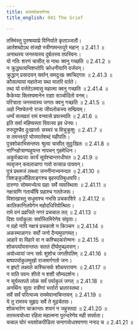 ```yaml
---
title: प्रजाशोकवर्णनम्
title_english: 041 The Grief

---
```

<div class="audioEmbed"  caption="श्रीराम-हरिसीताराममूर्ति-घनपाठिभ्यां वचनम्" src="https://archive.org/download/Ramayana-recitation-Sriram-harisItArAmamUrti-Ghanapaati-v2/Kanda_2/Kanda_2_AYK-041-Praja_Shoka_Varnanam.mp3"></div>

  
तस्मिंस्तु पुरुषव्याघ्रे विनिर्याते कृताञ्जलौ।  
आर्तशब्दोऽथ संजज्ञे स्त्रीणामन्तःपुरे महान् ॥ 2.41.1 ॥   
अनाथस्य जनस्यास्य दुर्बलस्य तपस्विनः।  
यो गतिः शरणं चासीत् स नाथः क्वनु गच्छति ॥ 2.41.2 ॥   
न क्रुद्ध्यत्यभिशप्तोपि क्रोधनीयानि वर्जयन्।  
क्रुद्धान् प्रसादयन् सर्वान् समदुःखः क्वचिद्गतः ॥ 2.41.3 ॥   
कौसल्यायां महातेजा यथा मातरि वर्तते।  
तथा यो वर्त्ततेऽस्मासु महात्मा क्वनु गच्छति ॥ 2.41.4 ॥   
कैकेय्या क्लिश्यमानेन राज्ञा सञ्चोदितो वनम्।  
परित्राता जनस्यास्य जगतः क्वनु गच्छति ॥ 2.41.5 ॥   
अहो निश्चेतनो राजा जीवलोकस्य सम्प्रियम्।  
धर्म्यं सत्यव्रतं रामं वनवासे प्रवत्स्यति ॥ 2.41.6 ॥   
इति सर्वा महिष्यस्ता विवत्सा इव धेनवः।  
रुरुदुश्चैव दुःखार्त्ताः सस्वरं च विचुक्रुशुः ॥ 2.41.7 ॥   
स तमन्तःपुरे घोरमार्तशब्दं महीपतिः।  
पुत्रशोकाभिसन्तप्तः श्रुत्वा चासीत् सुदुःखितः ॥ 2.41.8 ॥   
नाग्निहोत्राण्यहूयन्त नापचन् गृहमेधिनः।  
अकुर्वन्नप्रजाः कार्यं सूर्यश्चान्तरधीयत ॥ 2.41.9 ॥   
व्यसृजन् कवलान्नागा गावो वत्सान्न पाययन्।  
पुत्रं प्रथमजं लब्ध्वा जननीनाभ्यनन्दत ॥ 2.41.10 ॥   
त्रिशङ्कुर्लोहिताङ्गश्च बृहस्पतिबुधावपि।  
दारुणाः सोममभ्येत्य ग्रहाः सर्वे व्यवस्थिताः ॥ 2.41.11 ॥   
नक्षत्राणि गतार्चीषि ग्रहाश्च गततेजसः।  
विशाखास्तु सधूमाश्च नभसि प्रचकाशिरे ॥ 2.41.12 ॥   
कालिकानिलवेगेन महोदधिरिवोत्थितः।  
रामे वनं प्रव्रजिते नगरं प्रचचाल तत् ॥ 2.41.13 ॥   
दिशः पर्याकुलाः सर्वास्तिमिरेणेव संवृताः।  
न ग्रहो नापि नक्षत्रं प्रचकाशे न किञ्चन ॥ 2.41.14 ॥   
अकस्मान्नागरः सर्वो जनो दैन्यमुपागमत्।  
आहारे वा विहारे वा न कश्चिदकरोन्मनः ॥ 2.41.15 ॥   
शोकपर्यायसन्तप्तः सततं दीर्घमुच्छ्वसन्।  
अयोध्यायां जनः सर्वः शुशोच जगतीपतिम् ॥ 2.41.16 ॥   
बाष्पपर्याकुलमुखो राजमार्गगतो जनः।  
न हृष्टो लक्ष्यते कश्चित्सर्वः शोकपरायणः ॥ 2.41.17 ॥   
न वाति पवनः शीतो न शशी सौम्यदर्शनः।  
न सूर्यस्तपते लोकं सर्वं पर्याकुलं जगत् ॥ 2.41.18 ॥   
अनर्थिनः सुताः स्त्रीणां भर्त्तारो भ्रातरस्तथा।  
सर्वे सर्वं परित्यज्य राममेवान्वचिन्तयन् ॥ 2.41.19 ॥   
ये तु रामस्य सुहृदः सर्वे ते मूढचेतसः।  
शोकभारेण चाक्रान्ताः शयनं न जहुस्तदा ॥ 2.41.20 ॥   
ततस्त्वयोध्या रहिता महात्मना पुरन्दरेणेव मही सपर्वता।  
चचाल घोरं भयशोकपीडिता सनागयोधाश्वगणा ननाद च ॥ 2.41.21 ॥   